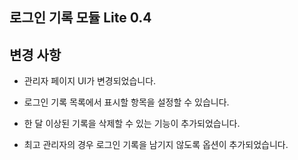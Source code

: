## 로그인 기록 모듈 Lite 0.4 ##

## 변경 사항 ##

  * 관리자 페이지 UI가 변경되었습니다.

  * 로그인 기록 목록에서 표시할 항목을 설정할 수 있습니다.

  * 한 달 이상된 기록을 삭제할 수 있는 기능이 추가되었습니다.

  * 최고 관리자의 경우 로그인 기록을 남기지 않도록 옵션이 추가되었습니다.